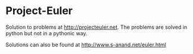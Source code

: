 Project-Euler
=============

Solution to problems at http://projecteuler.net. The problems are solved in
python but not in a pythonic way.

Solutions can also be found at http://www.s-anand.net/euler.html


